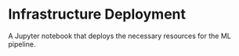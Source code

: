 # Infrastructure Deployment
A Jupyter notebook that deploys the necessary resources for the ML pipeline. 